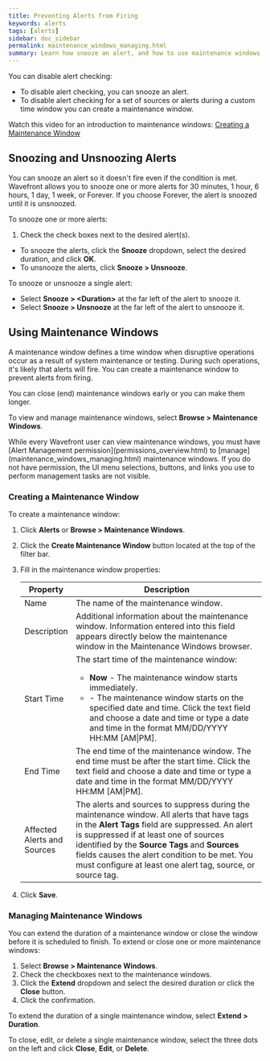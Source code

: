 ```yaml
---
title: Preventing Alerts from Firing
keywords: alerts
tags: [alerts]
sidebar: doc_sidebar
permalink: maintenance_windows_managing.html
summary: Learn how snooze an alert, and how to use maintenance windows to prevent alerts from firing when systems are undergoing maintenance.
---
```


You can disable alert checking:

* To disable alert checking, you can snooze an alert.
* To disable alert checking for a set of sources or alerts during a custom time window you can create a maintenance window.

Watch this video for an introduction to maintenance windows:
[Creating a Maintenance Window](https://vmwarelearningzone.vmware.com/oltpublish/site/openlearn.do?dispatch=previewLesson&id=6b704f39-dc7a-11e7-a6ac-0cc47a352510&inner=true&player2=true)

## Snoozing and Unsnoozing Alerts

You can snooze an alert so it doesn't fire even if the condition is met. Wavefront allows you to snooze one or more alerts for 30 minutes, 1 hour, 6 hours, 1 day, 1 week, or Forever. If you choose Forever, the alert is snoozed until it is unsnoozed.

To snooze one or more alerts:

1. Check the check boxes next to the desired alert(s).
  * To snooze the alerts, click the **Snooze** dropdown, select the desired duration, and click **OK**.
  * To unsnooze the alerts, click **Snooze > Unsnooze**.

To snooze or unsnooze a single alert:

* Select **Snooze > \<Duration\>** at the far left of the alert to snooze it.
* Select **Snooze > Unsnooze** at the far left of the alert to unsnooze it.

## Using Maintenance Windows

A maintenance window defines a time window when disruptive operations occur as a result of system maintenance or testing. During such operations, it's likely that alerts will fire. You can create a maintenance window to prevent alerts from firing.

You can close (end) maintenance windows early or you can make them longer.

To view and manage maintenance windows, select **Browse > Maintenance Windows**.

<div markdown="span" class="alert alert-info" role="alert">While every Wavefront user can view maintenance windows, you must have [Alert Management permission](permissions_overview.html) to [manage](maintenance_windows_managing.html) maintenance windows. If you do not have permission, the UI menu selections, buttons, and links you use to perform management tasks are not visible.</div>

### Creating a Maintenance Window

To create a maintenance window:

1. Click **Alerts** or **Browse > Maintenance Windows**.
1. Click the **Create Maintenance Window** button located at the top of the filter bar.
1. Fill in the maintenance window properties:

    <table>
    <thead>
    <tr><th width="20%">Property</th><th width="80%">Description</th></tr>
    </thead>
    <tbody>
    <tr>
    <td>Name</td>
    <td>The name of the maintenance window.</td>
    </tr>
    <tr>
    <td>Description</td>
    <td>Additional information about the maintenance window. Information entered into this field appears directly below the maintenance window in the Maintenance Windows browser.</td>
    </tr>
    <tr>
    <td>Start Time</td>
    <td>The start time of the maintenance window:
    <ul><li><strong>Now</strong> - The maintenance window starts immediately.</li>
    <li><i class="fa fa-calendar"></i> - The maintenance window starts on the specified date and time. Click the text field and choose a date and time or type a date and time in the format MM/DD/YYYY HH:MM [AM|PM].</li></ul></td>
    </tr>
    <tr>
    <td>End Time</td>
    <td><i class="fa fa-calendar"></i> The end time of the maintenance window. The end time must be after the start time. Click the text field and choose a date and time or type a date and time in the format MM/DD/YYYY HH:MM [AM|PM].</td>
    </tr>
    <tr>
    <td>Affected Alerts and Sources</td>
    <td>The alerts and sources to suppress during the maintenance window. All alerts that have tags in the <strong>Alert Tags</strong> field are suppressed. An alert is suppressed if at least one of sources identified by the <strong>Source Tags</strong> and <strong>Sources</strong> fields causes the alert condition to be met. You must configure at least one alert tag, source, or source tag.</td>
    </tr>
    </tbody>
    </table>
1. Click **Save**.


### Managing Maintenance Windows

You can extend the duration of a maintenance window or close the window before it is scheduled to finish. To extend or close one or more maintenance windows:

1. Select **Browse > Maintenance Windows**.
1. Check the checkboxes next to the maintenance windows.
1. Click the **Extend** dropdown and select the desired duration or click the **Close** button.
1. Click the confirmation.

To extend the duration of a single maintenance window, select **Extend > Duration**.

To close, edit, or delete a single maintenance window, select the three dots on the left and click **Close**, **Edit**, or **Delete**.
